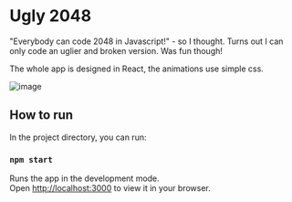 # Ugly 2048

"Everybody can code 2048 in Javascript!" - so I thought. 
Turns out I can only code an uglier and broken version.
Was fun though!

The whole app is designed in React, the animations use simple css. 

![image](https://github.com/user-attachments/assets/eb60fa91-b042-4279-bd1a-0c47c0aaebd6)


## How to run
In the project directory, you can run:

### `npm start`

Runs the app in the development mode.\
Open [http://localhost:3000](http://localhost:3000) to view it in your browser.

